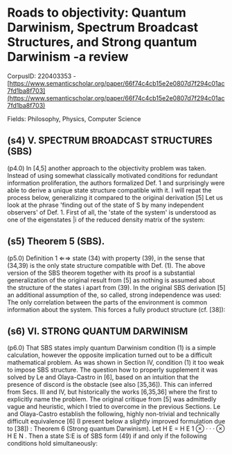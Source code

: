# Roads to objectivity: Quantum Darwinism, Spectrum Broadcast Structures, and Strong quantum Darwinism -a review

CorpusID: 220403353 - [https://www.semanticscholar.org/paper/66f74c4cb15e2e0807d7f294c01ac7fd1ba8f703](https://www.semanticscholar.org/paper/66f74c4cb15e2e0807d7f294c01ac7fd1ba8f703)

Fields: Philosophy, Physics, Computer Science

## (s4) V. SPECTRUM BROADCAST STRUCTURES (SBS)
(p4.0) In [4,5] another approach to the objectivity problem was taken. Instead of using somewhat classically motivated conditions for redundant information proliferation, the authors formalized Def. 1 and surprisingly were able to derive a unique state structure compatible with it. I will repat the process below, generalizing it compared to the original derivation [5] Let us look at the phrase 'finding out of the state of S by many independent observers' of Def. 1. First of all, the 'state of the system' is understood as one of the eigenstates |i of the reduced density matrix of the system:
## (s5) Theorem 5 (SBS).
(p5.0) Definition 1 ⇐⇒ state (34) with property (39), in the sense that (34,39) is the only state structure compatible with Def. (1). The above version of the SBS theorem together with its proof is a substantial generalization of the original result from [5] as nothing is assumed about the structure of the states i apart from (39). In the original SBS derivation [5] an additional assumption of the, so called, strong independence was used: The only correlation between the parts of the environment is common information about the system. This forces a fully product structure (cf. [38]):
## (s6) VI. STRONG QUANTUM DARWINISM
(p6.0) That SBS states imply quantum Darwinism condition (1) is a simple calculation, however the opposite implication turned out to be a difficult mathematical problem. As was shown in Section IV, condition (1) it too weak to impose SBS structure. The question how to properly supplement it was solved by Le and Olaya-Castro in [6], based on an intuition that the presence of discord is the obstacle (see also [35,36]). This can inferred from Secs. III and IV, but historically the works [6,35,36] where the first to explicitly name the problem. The original critique from [5] was admittedly vague and heuristic, which I tried to overcome in the previous Sections. Le and Olaya-Castro establish the following, highly non-trivial and technically difficult equivalence [6] (I present below a slightly improved formulation due to [38]) : Theorem 6 (Strong quantum Darwinism). Let H E = H E 1 ⊗ · · · ⊗ H E N . Then a state S:E is of SBS form (49) if and only if the following conditions hold simultaneously:
